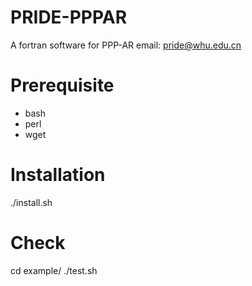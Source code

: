 # PRIDE-PPPAR
A fortran software for PPP-AR
email: pride@whu.edu.cn

# Prerequisite
- bash
- perl
- wget

# Installation
./install.sh

# Check
cd example/
./test.sh
